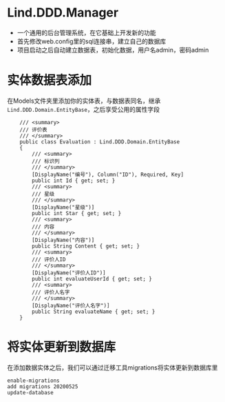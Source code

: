 ﻿# Lind.DDD.Manager
* 一个通用的后台管理系统，在它基础上开发新的功能
* 首先修改web.config里的sql连接串，建立自己的数据库
* 项目启动之后自动建立数据表，初始化数据，用户名admin，密码admin

# 实体数据表添加
在Models文件夹里添加你的实体表，与数据表同名，继承`Lind.DDD.Domain.EntityBase`，之后享受公用的属性字段
```
    /// <summary>
    /// 评价表
    /// </summary>
    public class Evaluation : Lind.DDD.Domain.EntityBase
    {
        /// <summary>
        /// 标识列
        /// </summary>
        [DisplayName("编号"), Column("ID"), Required, Key]
        public int Id { get; set; }
        /// <summary>
        /// 星级
        /// </summary>
        [DisplayName("星级")]
        public int Star { get; set; }
        /// <summary>
        /// 内容
        /// </summary>
        [DisplayName("内容")]
        public String Content { get; set; }
        /// <summary>
        /// 评价人ID
        /// </summary>
        [DisplayName("评价人ID")]
        public int evaluateUserId { get; set; }
        /// <summary>
        /// 评价人名字
        /// </summary>
        [DisplayName("评价人名字")]
        public String evaluateName { get; set; }
    }
```

# 将实体更新到数据库
在添加数据实体之后，我们可以通过迁移工具migrations将实体更新到数据库里
```
enable-migrations
add migrations 20200525
update-database
```